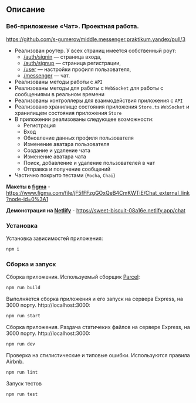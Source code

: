 ## **Описание**
### **Веб-приложение «Чат». Проектная работа.**

https://github.com/s-gumerov/middle.messenger.praktikum.yandex/pull/3

* Реализован роутер. У всех страниц имеется собственный роут:
  * [/auth/signin](/auth/signin) — страница входа,
  * [/auth/signup](/auth/signup) — страница регистрации,
  * [/user](/user) — настройки профиля пользователя,
  * [/messenger](/messenger) — чат.
* Реализованы методы работы с `API`
* Реализованы методы для работы с `WebSocket` для работы с сообщениями в реальном времени
* Реализованы контроллеры для взаимодействия приложения с `API` 
* Реализовано хранилище состояния приложения `Store.ts`
`WebSocket` и хранилищем состояния приложения `Store`
* В приложении реализованы следующее возможности:
  * Регистрация
  * Вход
  * Обновление данных профиля пользователя
  * Изменение аватара пользователя
  * Создание и удаление чата
  * Изменение аватара чата
  * Поиск, добавление и удаление пользователей в чат
  * Отправка и получение сообщений
* Частично покрыто тестами (`Mocha`, `Chai`)


**Макеты в [figma](https://www.figma.com/file/jF5fFFzgGOxQeB4CmKWTiE/Chat_external_link?node-id=0%3A1)** - https://www.figma.com/file/jF5fFFzgGOxQeB4CmKWTiE/Chat_external_link?node-id=0%3A1


**Демонстрация на 
[Netlify](https://sweet-biscuit-08a16e.netlify.app/chat)** - https://sweet-biscuit-08a16e.netlify.app/chat


### Установка

Установка зависимостей приложения:

```bash
npm i
```

### Сборка и запуск

Сборка приложения. Используемый сборщик [Parcel](https://parceljs.org/):

```bash
npm run build
```

Выполняется сборка приложения и его запуск на сервера Express, на 3000 порту. http://localhost:3000:

```bash
npm run start
```

Сборка приложения. Раздача статичеких файлов на сервере Express, на 3000 порту. http://localhost:3000:

```bash
npm run dev
```

Проверка на стилистические и типовые ошибки. Используются правила Airbnb.

```bash
npm run lint
```

Запуск тестов

```bash
npm run test
```